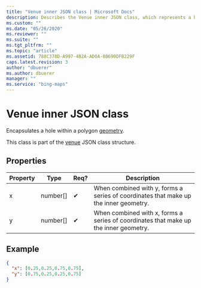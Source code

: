 ```yaml
---
title: "Venue inner JSON class | Microsoft Docs"
description: Describes the Venue inner JSON class, which represents a hole within a polygon, and provides its properties and a code example.
ms.custom: ""
ms.date: "05/26/2020"
ms.reviewer: ""
ms.suite: ""
ms.tgt_pltfrm: ""
ms.topic: "article"
ms.assetid: 788C378D-A997-4B2A-AD0A-8B690DFB229F
caps.latest.revision: 3
author: "dbuerer"
ms.author: dbuerer
manager: ""
ms.service: "bing-maps"
---
```

# Venue inner JSON class

Encapsulates a hole within a polygon [geometry].

This class is part of the [venue] JSON class structure.

## Properties

| Property | Type       | Req? | Description |
|----------|------------|------|-------------|
| x        | number[]   |  ✔   | When combined with y, forms a series of coordinates that make up the inner geometry. |
| y        | number[]   |  ✔   | When combined with x, forms a series of coordinates that make up the inner geometry. |

## Example

```json
{
  "x": [0.25,0.25,0.75,0.75],
  "y": [0.75,0.25,0.25,0.75]
}
```

[geometry]: geometry.md
[venue]: venue.md
